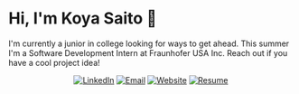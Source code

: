 # Hi, I'm Koya Saito 👋

I'm currently a junior in college looking for ways to get ahead. This summer I'm a Software Development Intern at Fraunhofer USA Inc. Reach out if you have a cool project idea!

<div align="center">
  <a href="https://www.linkedin.com/in/koya-saito-bb9384173"><img alt="LinkedIn" src="https://img.shields.io/badge/Koya_Saito-%230077B5.svg?style=flat&logo=linkedin&logoColor=white"/></a>
  <a href="mailto:koyavsaito@gmail.com"><img alt="Email" src="https://img.shields.io/badge/koyavsaito@gmail.com-D14836?style=flat&logo=gmail&logoColor=white"/></a>
  <a href="http://koyasaito.com/"><img alt="Website" src="https://img.shields.io/website?down_color=lightgrey&down_message=offline&label=koyasaito.com&up_color=green&up_message=online&url=http://koyasaito.com/"/></a>
    <a href="./Saito, Koya Resume 030921.pdf"><img alt="Resume" src="https://img.shields.io/badge/Resume_(last_updated)-Mar_2021-green"/></a>
</div><br/>
